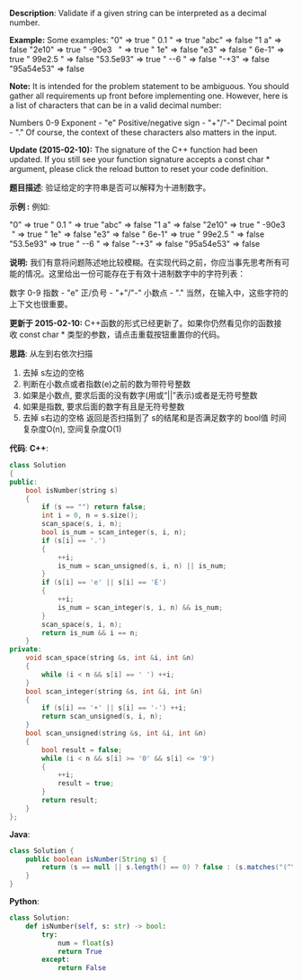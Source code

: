 __Description__:
Validate if a given string can be interpreted as a decimal number.

__Example:__
Some examples:
"0" => true
" 0.1 " => true
"abc" => false
"1 a" => false
"2e10" => true
" -90e3   " => true
" 1e" => false
"e3" => false
" 6e-1" => true
" 99e2.5 " => false
"53.5e93" => true
" --6 " => false
"-+3" => false
"95a54e53" => false

__Note:__ It is intended for the problem statement to be ambiguous. You should gather all requirements up front before implementing one. However, here is a list of characters that can be in a valid decimal number:

Numbers 0-9
Exponent - "e"
Positive/negative sign - "+"/"-"
Decimal point - "."
Of course, the context of these characters also matters in the input.

__Update (2015-02-10):__
The signature of the C++ function had been updated. If you still see your function signature accepts a const char * argument, please click the reload button to reset your code definition.

__题目描述__:
验证给定的字符串是否可以解释为十进制数字。

__示例 :__
例如:

"0" => true
" 0.1 " => true
"abc" => false
"1 a" => false
"2e10" => true
" -90e3   " => true
" 1e" => false
"e3" => false
" 6e-1" => true
" 99e2.5 " => false
"53.5e93" => true
" --6 " => false
"-+3" => false
"95a54e53" => false

__说明:__ 我们有意将问题陈述地比较模糊。在实现代码之前，你应当事先思考所有可能的情况。这里给出一份可能存在于有效十进制数字中的字符列表：

数字 0-9
指数 - "e"
正/负号 - "+"/"-"
小数点 - "."
当然，在输入中，这些字符的上下文也很重要。

__更新于 2015-02-10:__
C++函数的形式已经更新了。如果你仍然看见你的函数接收 const char * 类型的参数，请点击重载按钮重置你的代码。

__思路__:
从左到右依次扫描
1. 去掉 s左边的空格
2. 判断在小数点或者指数(e)之前的数为带符号整数
3. 如果是小数点, 要求后面的没有数字(用或“||”表示)或者是无符号整数
4. 如果是指数, 要求后面的数字有且是无符号整数
5. 去掉 s右边的空格
返回是否扫描到了 s的结尾和是否满足数字的 bool值
时间复杂度O(n), 空间复杂度O(1)

__代码__:
__C++__:
```C++
class Solution 
{
public:
    bool isNumber(string s) 
    {
        if (s == "") return false;
        int i = 0, n = s.size();
        scan_space(s, i, n);
        bool is_num = scan_integer(s, i, n);
        if (s[i] == '.')
        {
            ++i;
            is_num = scan_unsigned(s, i, n) || is_num;
        }
        if (s[i] == 'e' || s[i] == 'E')
        {
            ++i;
            is_num = scan_integer(s, i, n) && is_num;
        }
        scan_space(s, i, n);
        return is_num && i == n;
    }
private:
    void scan_space(string &s, int &i, int &n)
    {
        while (i < n && s[i] == ' ') ++i;
    }
    bool scan_integer(string &s, int &i, int &n)
    {
        if (s[i] == '+' || s[i] == '-') ++i;
        return scan_unsigned(s, i, n);
    }
    bool scan_unsigned(string &s, int &i, int &n)
    {
        bool result = false;
        while (i < n && s[i] >= '0' && s[i] <= '9')
        {
            ++i;
            result = true;
        }
        return result;
    }
};
```

__Java__:
```Java
class Solution {
    public boolean isNumber(String s) {
        return (s == null || s.length() == 0) ? false : (s.matches("(^\\s*[+-]?\\d+(\\.\\d*)?(e[+-]?\\d+)?\\s*$)|(^\\s*[+-]?\\.\\d+(e[+-]?+\\d+)?\\s*$)") ? true : false);
    }
}
```

__Python__:
```Python
class Solution:
    def isNumber(self, s: str) -> bool:
        try:
            num = float(s)
            return True
        except:
            return False
```